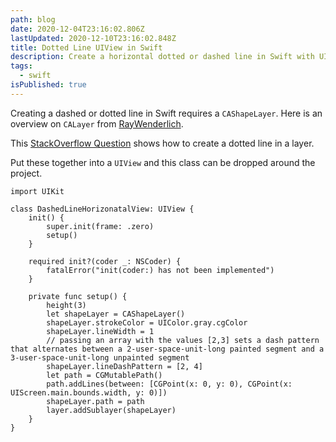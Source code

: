 ```yaml
---
path: blog
date: 2020-12-04T23:16:02.806Z
lastUpdated: 2020-12-10T23:16:02.848Z
title: Dotted Line UIView in Swift
description: Create a horizontal dotted or dashed line in Swift with UIView and CALayer
tags:
  - swift
isPublished: true
---
```

Creating a dashed or dotted line in Swift requires a `CAShapeLayer`. Here is an overview on `CALayer` from [RayWenderlich](https://www.raywenderlich.com/10317653-calayer-tutorial-for-ios-getting-started).

This [StackOverflow Question](https://stackoverflow.com/q/58992662/2228688) shows how to create a dotted line in a layer.

Put these together into a `UIView` and this class can be dropped around the project.

```
import UIKit

class DashedLineHorizonatalView: UIView {
    init() {
        super.init(frame: .zero)
        setup()
    }

    required init?(coder _: NSCoder) {
        fatalError("init(coder:) has not been implemented")
    }

    private func setup() {
        height(3)
        let shapeLayer = CAShapeLayer()
        shapeLayer.strokeColor = UIColor.gray.cgColor
        shapeLayer.lineWidth = 1
        // passing an array with the values [2,3] sets a dash pattern that alternates between a 2-user-space-unit-long painted segment and a 3-user-space-unit-long unpainted segment
        shapeLayer.lineDashPattern = [2, 4]
        let path = CGMutablePath()
        path.addLines(between: [CGPoint(x: 0, y: 0), CGPoint(x: UIScreen.main.bounds.width, y: 0)])
        shapeLayer.path = path
        layer.addSublayer(shapeLayer)
    }
}

```
